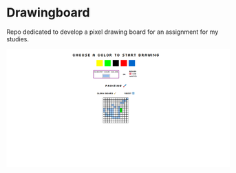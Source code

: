 # Drawingboard
Repo dedicated to develop a pixel drawing board for an assignment for my studies. 
<div style='width:520px'>
    <img src='img/board.png'>
</div>